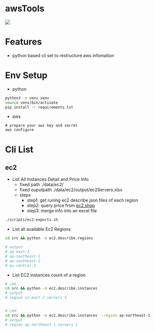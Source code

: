 # awsTools
[![](https://img.shields.io/badge/python-3.7+-blue.svg)](https://www.python.org/downloads/)

# Features
* python based cli set to restructure aws infomation

# Env Setup
* python
```bash
python3 -m venv venv
source venv/bin/activate
pip install -r requirements.txt
```
* aws
```
# prepare your aws key and secret 
aws configure
```

# Cli List
## ec2
* List All Instances Detail and Price Info
  * fixed path ./data/ec2/
  * fixed ouputpath ./data/ec2/output/ec2Servers.xlsx
  * steps 
    * step1: get runing ec2 describe json files of each region
    * step2: query price from [ec2.shop](https://ec2.shop/)
    * step3: merge info into an excel file
  
```bash
./scripts/ec2-exports.sh
```

* List all available Ec2 Regions
```bash
cd src && python -m ec2.describe.regions

# output
# ap-east-1
# ap-southeast-1
# ap-southeast-2
# eu-central-1

```


* List EC2 instances count of a region
```bash
# cmd
cd src && python -m ec2.describe.instances
# output
# region us-east-2 servers 5


# cmd
cd src && python -m ec2.describe.instances --region ap-northeast-1
# output
# region ap-northeast-1 servers 1
```

